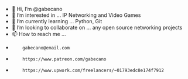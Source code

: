 - 👋 Hi, I’m @gabecano
- 👀 I’m interested in ... IP Networking and Video Games
- 🌱 I’m currently learning ... Python, Git
- 💞️ I’m looking to collaborate on ... any open source networking projects
- 📫 How to reach me ... 
-         gabecano@email.com
-         https://www.patreon.com/gabecano
-         https://www.upwork.com/freelancers/~01793edc8e174f7912

<!---
gabecano/gabecano is a ✨ special ✨ repository because its `README.md` (this file) appears on your GitHub profile.
You can click the Preview link to take a look at your changes.
--->
